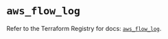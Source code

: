 # `aws_flow_log`

Refer to the Terraform Registry for docs: [`aws_flow_log`](https://registry.terraform.io/providers/hashicorp/aws/6.12.0/docs/resources/flow_log).
